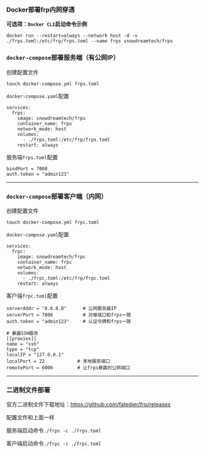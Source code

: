 ### Docker部署frp内网穿透

**可选项：`Docker CLI`启动命令示例**

```
docker run --restart=always --network host -d -v ./frps.toml:/etc/frp/frps.toml --name frps snowdreamtech/frps
```

### `docker-compose`部署服务端（有公网IP）

创建配置文件
```
touch docker-compose.yml frps.toml
```
`docker-compose.yaml`配置
```
services:
  frps:
    image: snowdreamtech/frps
    container_name: frps
    network_mode: host
    volumes:
      - ./frps.toml:/etc/frp/frps.toml
    restart: always
```
服务端`frps.toml`配置
```
bindPort = 7000
auth.token = "admin123"
```

---

### `docker-compose`部署客户端（内网）

创建配置文件
```
touch docker-compose.yml frpc.toml
```
`docker-compose.yaml`配置
```
services:
  frpc:
    image: snowdreamtech/frpc
    container_name: frpc
    network_mode: host
    volumes:
      - ./frpc.toml:/etc/frp/frpc.toml
    restart: always
```

客户端`frpc.toml`配置
```
serverAddr = "8.8.8.8"      # 公网服务器IP
serverPort = 7000           # 对接端口和frps一致
auth.token = "admin123"     # 认证令牌和frps一致

# 暴露SSH服务
[[proxies]]
name = "ssh"
type = "tcp"
localIP = "127.0.0.1"
localPort = 22            # 本地服务端口
remotePort = 6000         # 让frps暴露的公网端口
```

---


### 二进制文件部署

官方二进制文件下载地址：https://github.com/fatedier/frp/releases

配置文件和上面一样

服务端启动命令`./frps -c ./frps.toml`

客户端启动命令`./frpc -c ./frpc.toml`
